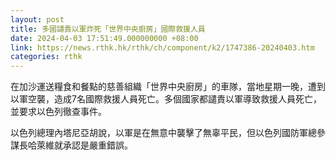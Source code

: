 ```yaml
---
layout: post
title: 多國譴責以軍炸死「世界中央廚房」國際救援人員
date: 2024-04-03 17:51:49.000000000 +08:00
link: https://news.rthk.hk/rthk/ch/component/k2/1747386-20240403.htm
categories: rthk
---
```


在加沙運送糧食和餐點的慈善組織「世界中央廚房」的車隊，當地星期一晚，遭到以軍空襲，造成7名國際救援人員死亡。多個國家都譴責以軍導致救援人員死亡，並要求以色列徹查事件。

以色列總理內塔尼亞胡說，以軍是在無意中襲擊了無辜平民，但以色列國防軍總參謀長哈萊維就承認是嚴重錯誤。
